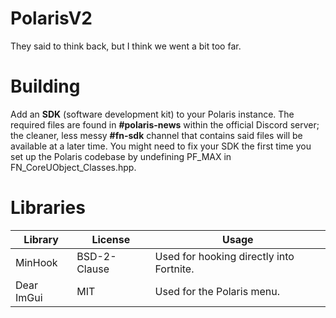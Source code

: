 # PolarisV2
They said to think back, but I think we went a bit too far.

# Building
Add an __**SDK**__ (software development kit) to your Polaris instance. The required files are found in **#polaris-news** within the official Discord server; the cleaner, less messy **#fn-sdk** channel that contains said files will be available at a later time.
You might need to fix your SDK the first time you set up the Polaris codebase by undefining PF_MAX in FN_CoreUObject_Classes.hpp.

# Libraries
| Library       | License       | Usage                                                     |
| ------------- | ------------- | --------------------------------------------------------- |
| MinHook       | BSD-2-Clause  | Used for hooking directly into Fortnite.                  |
| Dear ImGui    | MIT           | Used for the Polaris menu.                                |
